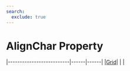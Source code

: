 ```yaml
---
search:
  exclude: true
---
```


<h1 class="heading"><span class="name">AlignChar Property</span></h1>

|--------------------------|------|------|
|[Grid](../objects/grid.md)|&nbsp;|&nbsp;|
